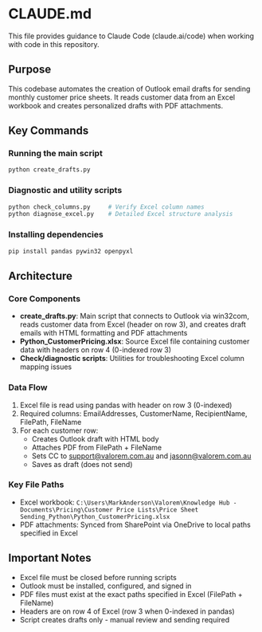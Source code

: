 # CLAUDE.md

This file provides guidance to Claude Code (claude.ai/code) when working with code in this repository.

## Purpose
This codebase automates the creation of Outlook email drafts for sending monthly customer price sheets. It reads customer data from an Excel workbook and creates personalized drafts with PDF attachments.

## Key Commands

### Running the main script
```bash
python create_drafts.py
```

### Diagnostic and utility scripts
```bash
python check_columns.py     # Verify Excel column names
python diagnose_excel.py    # Detailed Excel structure analysis
```

### Installing dependencies
```bash
pip install pandas pywin32 openpyxl
```

## Architecture

### Core Components
- **create_drafts.py**: Main script that connects to Outlook via win32com, reads customer data from Excel (header on row 3), and creates draft emails with HTML formatting and PDF attachments
- **Python_CustomerPricing.xlsx**: Source Excel file containing customer data with headers on row 4 (0-indexed row 3)
- **Check/diagnostic scripts**: Utilities for troubleshooting Excel column mapping issues

### Data Flow
1. Excel file is read using pandas with header on row 3 (0-indexed)
2. Required columns: EmailAddresses, CustomerName, RecipientName, FilePath, FileName
3. For each customer row:
   - Creates Outlook draft with HTML body
   - Attaches PDF from FilePath + FileName
   - Sets CC to support@valorem.com.au and jasonn@valorem.com.au
   - Saves as draft (does not send)

### Key File Paths
- Excel workbook: `C:\Users\MarkAnderson\Valorem\Knowledge Hub - Documents\Pricing\Customer Price Lists\Price Sheet Sending_Python\Python_CustomerPricing.xlsx`
- PDF attachments: Synced from SharePoint via OneDrive to local paths specified in Excel

## Important Notes
- Excel file must be closed before running scripts
- Outlook must be installed, configured, and signed in
- PDF files must exist at the exact paths specified in Excel (FilePath + FileName)
- Headers are on row 4 of Excel (row 3 when 0-indexed in pandas)
- Script creates drafts only - manual review and sending required